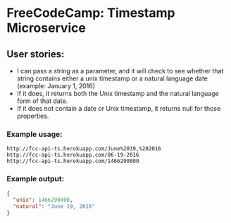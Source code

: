 # FreeCodeCamp: Timestamp Microservice
## User stories:
- I can pass a string as a parameter, and it will check to see whether that string contains either a unix timestamp or a natural language date (example: January 1, 2016)
- If it does, it returns both the Unix timestamp and the natural language form of that date.
- If it does not contain a date or Unix timestamp, it returns null for those properties.

### Example usage:

```
http://fcc-api-ts.herokuapp.com/June%2019,%202016
http://fcc-api-ts.herokuapp.com/06-19-2016
http://fcc-api-ts.herokuapp.com/1466290800
```

### Example output:

```json
{
  "unix": 1466290800,
  "natural": "June 19, 2016"
}
```